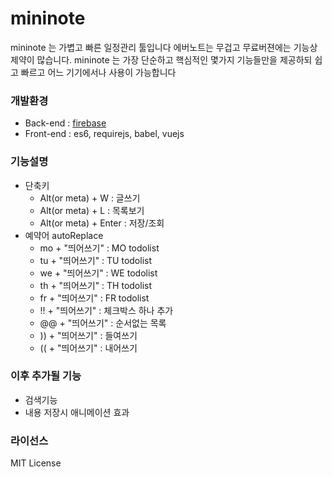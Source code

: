 # mininote
mininote 는 가볍고 빠른 일정관리 툴입니다
에버노트는 무겁고 무료버젼에는 기능상 제약이 많습니다. mininote 는 가장 단순하고 핵심적인 몇가지 기능들만을 제공하되 쉽고 빠르고 어느 기기에서나 사용이 가능합니다


### 개발환경
* Back-end : [firebase](https://firebase.google.com)
* Front-end : es6, requirejs, babel, vuejs


### 기능설명
* 단축키
  * Alt(or meta) + W : 글쓰기
  * Alt(or meta) + L : 목록보기
  * Alt(or meta) + Enter : 저장/조회
* 예약어 autoReplace
  * mo + "띄어쓰기" :  MO todolist
  * tu + "띄어쓰기" :  TU todolist
  * we + "띄어쓰기" :  WE todolist
  * th + "띄어쓰기" :  TH todolist
  * fr + "띄어쓰기" :  FR todolist
  * !! + "띄어쓰기" : 체크박스 하나 추가
  * @@ + "띄어쓰기" : 순서없는 목록
  * )) + "띄어쓰기" : 들여쓰기
  * (( + "띄어쓰기" : 내어쓰기


### 이후 추가될 기능
* 검색기능
* 내용 저장시 애니메이션 효과


### 라이선스
MIT License
